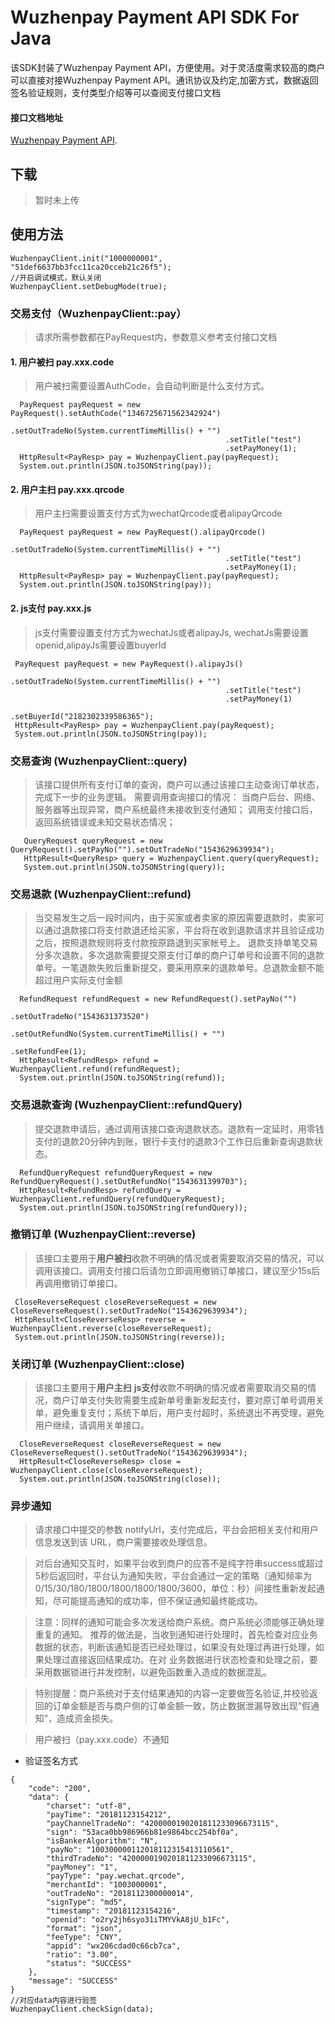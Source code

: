# Wuzhenpay Payment API SDK For Java
该SDK封装了Wuzhenpay Payment API，方便使用。对于灵活度需求较高的商户可以直接对接Wuzhenpay Payment API。通讯协议及约定,加密方式，数据返回签名验证规则，支付类型介绍等可以查阅支付接口文档 
#### 接口文档地址
[Wuzhenpay Payment API](http://example.net/).


## 下载
> 暂时未上传

## 使用方法
``` 
WuzhenpayClient.init("1000000001", "51def6637bb3fcc11ca20cceb21c26f5");
//开启调试模式，默认关闭
WuzhenpayClient.setDebugMode(true);

```

### 交易支付（WuzhenpayClient::pay）
> 请求所需参数都在PayRequest内，参数意义参考支付接口文档

#### 1. 用户被扫 pay.xxx.code
> 用户被扫需要设置AuthCode，会自动判断是什么支付方式。
``` 
  PayRequest payRequest = new PayRequest().setAuthCode("1346725671562342924")
                                                .setOutTradeNo(System.currentTimeMillis() + "")
                                                .setTitle("test")
                                                .setPayMoney(1);
  HttpResult<PayResp> pay = WuzhenpayClient.pay(payRequest);
  System.out.println(JSON.toJSONString(pay));
``` 

#### 2. 用户主扫 pay.xxx.qrcode
> 用户主扫需要设置支付方式为wechatQrcode或者alipayQrcode
``` 
  PayRequest payRequest = new PayRequest().alipayQrcode()
                                                .setOutTradeNo(System.currentTimeMillis() + "")
                                                .setTitle("test")
                                                .setPayMoney(1);
  HttpResult<PayResp> pay = WuzhenpayClient.pay(payRequest);
  System.out.println(JSON.toJSONString(pay));
 ``` 

#### 2. js支付 pay.xxx.js
> js支付需要设置支付方式为wechatJs或者alipayJs, wechatJs需要设置openid,alipayJs需要设置buyerId
``` 
 PayRequest payRequest = new PayRequest().alipayJs()
                                                .setOutTradeNo(System.currentTimeMillis() + "")
                                                .setTitle("test")
                                                .setPayMoney(1)
                                                .setBuyerId("2182302339586365");
 HttpResult<PayResp> pay = WuzhenpayClient.pay(payRequest);
 System.out.println(JSON.toJSONString(pay));
 ``` 
 
 ### 交易查询 (WuzhenpayClient::query)
> 该接口提供所有支付订单的查询，商户可以通过该接口主动查询订单状态，完成下一步的业务逻辑。 需要调用查询接口的情况： 当商户后台、网络、服务器等出现异常，商户系统最终未接收到支付通知； 调用支付接口后，返回系统错误或未知交易状态情况；
``` 
   QueryRequest queryRequest = new QueryRequest().setPayNo("").setOutTradeNo("1543629639934");
   HttpResult<QueryResp> query = WuzhenpayClient.query(queryRequest);
   System.out.println(JSON.toJSONString(query));
``` 
 ### 交易退款 (WuzhenpayClient::refund)
 > 当交易发生之后一段时间内，由于买家或者卖家的原因需要退款时，卖家可以通过退款接口将支付款退还给买家，平台将在收到退款请求并且验证成功之后，按照退款规则将支付款按原路退到买家帐号上。 退款支持单笔交易分多次退款，多次退款需要提交原支付订单的商户订单号和设置不同的退款单号。一笔退款失败后重新提交，要采用原来的退款单号。总退款金额不能超过用户实际支付金额
 ``` 
   RefundRequest refundRequest = new RefundRequest().setPayNo("")
                                                         .setOutTradeNo("1543631373520")
                                                         .setOutRefundNo(System.currentTimeMillis() + "")
                                                         .setRefundFee(1);
   HttpResult<RefundResp> refund = WuzhenpayClient.refund(refundRequest);
   System.out.println(JSON.toJSONString(refund));
 ``` 

 ### 交易退款查询 (WuzhenpayClient::refundQuery)
 > 提交退款申请后，通过调用该接口查询退款状态。退款有一定延时，用零钱支付的退款20分钟内到账，银行卡支付的退款3个工作日后重新查询退款状态。
 ``` 
   RefundQueryRequest refundQueryRequest = new RefundQueryRequest().setOutRefundNo("1543631399703");
   HttpResult<RefundResp> refundQuery = WuzhenpayClient.refundQuery(refundQueryRequest);
   System.out.println(JSON.toJSONString(refundQuery));
 ``` 

 ### 撤销订单 (WuzhenpayClient::reverse)
 > 该接口主要用于**用户被扫**收款不明确的情况或者需要取消交易的情况，可以调用该接口。调用支付接口后请勿立即调用撤销订单接口，建议至少15s后再调用撤销订单接口。
 ``` 
  CloseReverseRequest closeReverseRequest = new CloseReverseRequest().setOutTradeNo("1543629639934");
  HttpResult<CloseReverseResp> reverse = WuzhenpayClient.reverse(closeReverseRequest);
  System.out.println(JSON.toJSONString(reverse));
 ``` 
 ### 关闭订单 (WuzhenpayClient::close)
 > 该接口主要用于**用户主扫** **js支付**收款不明确的情况或者需要取消交易的情况，商户订单支付失败需要生成新单号重新发起支付，要对原订单号调用关单，避免重复支付；系统下单后，用户支付超时，系统退出不再受理，避免用户继续，请调用关单接口。
 ``` 
   CloseReverseRequest closeReverseRequest = new CloseReverseRequest().setOutTradeNo("1543629639934");
   HttpResult<CloseReverseResp> close = WuzhenpayClient.close(closeReverseRequest);
   System.out.println(JSON.toJSONString(close));
 ``` 
 
 
### 异步通知
> 请求接口中提交的参数 notifyUrl，支付完成后，平台会把相关支付和用户信息发送到该 URL，商户需要接收处理信息。  

> 对后台通知交互时，如果平台收到商户的应答不是纯字符串success或超过5秒后返回时，平台认为通知失败，平台会通过一定的策略（通知频率为
> 0/15/30/180/1800/1800/1800/1800/3600，单位：秒）间接性重新发起通知，尽可能提高通知的成功率，但不保证通知最终能成功。  

> 注意：同样的通知可能会多次发送给商户系统。商户系统必须能够正确处理重复的通知。
  推荐的做法是，当收到通知进行处理时，首先检查对应业务数据的状态，判断该通知是否已经处理过，如果没有处理过再进行处理，如果处理过直接返回结果成功。在对   业务数据进行状态检查和处理之前，要采用数据锁进行并发控制，以避免函数重入造成的数据混乱。  

> 特别提醒：商户系统对于支付结果通知的内容一定要做签名验证,并校验返回的订单金额是否与商户侧的订单金额一致，防止数据泄漏导致出现“假通知”，造成资金损失。  

> 用户被扫（pay.xxx.code）不通知  

* 验证签名方式
``` 
{
    "code": "200",
    "data": {
        "charset": "utf-8",
        "payTime": "20181123154212",
        "payChannelTradeNo": "4200000190201811233096673115",
        "sign": "53aca0bb986966b81e9864bcc254bf0a",
        "isBankerAlgorithm": "N",
        "payNo": "100300000112018112315413110561",
        "thirdTradeNo": "4200000190201811233096673115",
        "payMoney": "1",
        "payType": "pay.wechat.qrcode",
        "merchantId": "1003000001",
        "outTradeNo": "2018112300000014",
        "signType": "md5",
        "timestamp": "20181123154216",
        "openid": "o2ry2jh6syo31iTMYVkA8jU_b1Fc",
        "format": "json",
        "feeType": "CNY",
        "appid": "wx206cdad0c66cb7ca",
        "ratio": "3.00",
        "status": "SUCCESS"
    },
    "message": "SUCCESS"
}
//对应data内容进行验签
WuzhenpayClient.checkSign(data);
``` 
